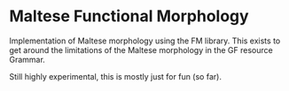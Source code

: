 # Maltese Functional Morphology

Implementation of Maltese morphology using the FM library.
This exists to get around the limitations of the Maltese morphology in the GF resource Grammar.

Still highly experimental, this is mostly just for fun (so far).
